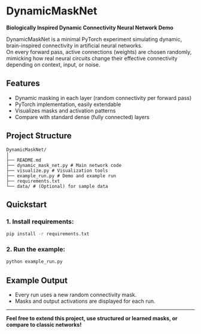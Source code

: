 # DynamicMaskNet

**Biologically Inspired Dynamic Connectivity Neural Network Demo**

DynamicMaskNet is a minimal PyTorch experiment simulating dynamic, brain-inspired connectivity in artificial neural networks.  
On every forward pass, active connections (weights) are chosen randomly, mimicking how real neural circuits change their effective connectivity depending on context, input, or noise.

## Features

- Dynamic masking in each layer (random connectivity per forward pass)
- PyTorch implementation, easily extendable
- Visualizes masks and activation patterns
- Compare with standard dense (fully connected) layers

## Project Structure

```
DynamicMaskNet/
│
├── README.md
├── dynamic_mask_net.py # Main network code
├── visualize.py # Visualization tools
├── example_run.py # Demo and example run
├── requirements.txt
└── data/ # (Optional) for sample data
```

## Quickstart

### 1. Install requirements:
```sh
pip install -r requirements.txt
```

### 2. Run the example:
```py
python example_run.py
```


## Example Output

- Every run uses a new random connectivity mask.
- Masks and output activations are displayed for each run.

---

**Feel free to extend this project, use structured or learned masks, or compare to classic networks!**

